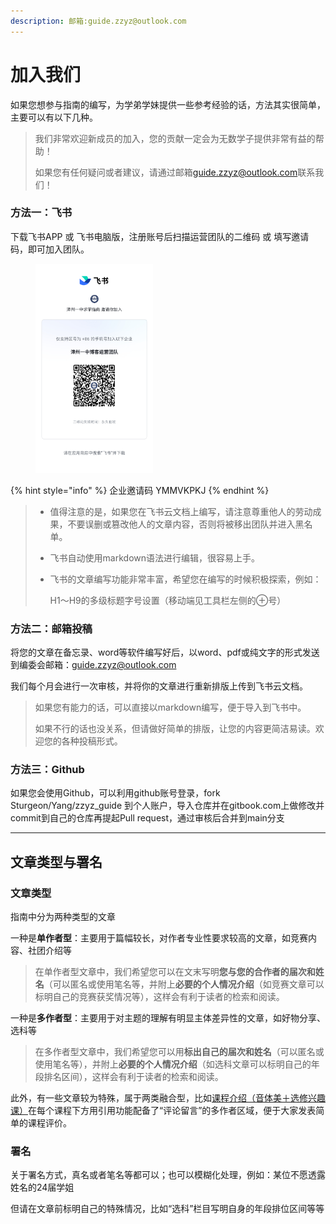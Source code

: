 ```yaml
---
description: 邮箱:guide.zzyz@outlook.com
---
```


# 加入我们

如果您想参与指南的编写，为学弟学妹提供一些参考经验的话，方法其实很简单，主要可以有以下几种。

> 我们非常欢迎新成员的加入，您的贡献一定会为无数学子提供非常有益的帮助！
>
> 如果您有任何疑问或者建议，请通过邮箱[guide.zzyz@outlook.com](mailto:guide.zzyz@outlook.com)联系我们！

### **方法一：飞书**

下载飞书APP 或 飞书电脑版，注册账号后扫描运营团队的二维码 或 填写邀请码，即可加入团队。

<figure><img src=".gitbook/assets/邀请二维码.jpg" alt="" width="188"><figcaption></figcaption></figure>

{% hint style="info" %}
企业邀请码 YMMVKPKJ
{% endhint %}

> * 值得注意的是，如果您在飞书云文档上编写，请注意尊重他人的劳动成果，不要误删或篡改他人的文章内容，否则将被移出团队并进入黑名单。
> * 飞书自动使用markdown语法进行编辑，很容易上手。
> *   飞书的文章编写功能非常丰富，希望您在编写的时候积极探索，例如：
>
>     H1～H9的多级标题字号设置（移动端见工具栏左侧的⊕号）

### **方法二：邮箱投稿**

将您的文章在备忘录、word等软件编写好后，以word、pdf或纯文字的形式发送到编委会邮箱：guide.zzyz@outlook.com

我们每个月会进行一次审核，并将你的文章进行重新排版上传到飞书云文档。

> 如果您有能力的话，可以直接以markdown编写，便于导入到飞书中。
>
> 如果不行的话也没关系，但请做好简单的排版，让您的内容更简洁易读。欢迎您的各种投稿形式。

### 方法三：Github

如果您会使用Github，可以利用github账号登录，fork Sturgeon/Yang/zzyz\_guide 到个人账户，导入仓库并在gitbook.com上做修改并commit到自己的仓库再提起Pull request，通过审核后合并到main分支

***

## **文章类型与署名**

### **文章类型**

指南中分为两种类型的文章

一种是**单作者型**：主要用于篇幅较长，对作者专业性要求较高的文章，如竞赛内容、社团介绍等

> 在单作者型文章中，我们希望您可以在文末写明**您与您的合作者的届次和姓名**（可以匿名或使用笔名等，并附上**必要的个人情况介绍**（如竞赛文章可以标明自己的竞赛获奖情况等），这样会有利于读者的检索和阅读。

一种是**多作者型**：主要用于对主题的理解有明显主体差异性的文章，如好物分享、选科等

> 在多作者型文章中，我们希望您可以用**标出自己的届次和姓名**（可以匿名或使用笔名等），并附上**必要的个人情况介绍**（如选科文章可以标明自己的年段排名区间），这样会有利于读者的检索和阅读。

此外，有一些文章较为特殊，属于两类融合型，比如[课程介绍（音体美＋选修兴趣课）](xue-yuan-sheng-huo/xuan-xiu-ke/ke-cheng-jie-shao-yin-ti-mei-xuan-xiu-xing-qu-ke.md)在每个课程下方用引用功能配备了“评论留言”的多作者区域，便于大家发表简单的课程评价。

### 署名

关于署名方式，真名或者笔名等都可以；也可以模糊化处理，例如：某位不愿透露姓名的24届学姐

但请在文章前标明自己的特殊情况，比如“选科”栏目写明自身的年段排位区间等等
